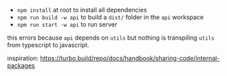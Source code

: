 - `npm install` at root to install all dependencies
- `npm run build -w api` to build a `dist/` folder in the `api` workspace
- `npm run start -w api` to run server

this errors because `api` depends on `utils` but nothing is transpiling `utils` from typescript to javascript.

inspiration: https://turbo.build/repo/docs/handbook/sharing-code/internal-packages
